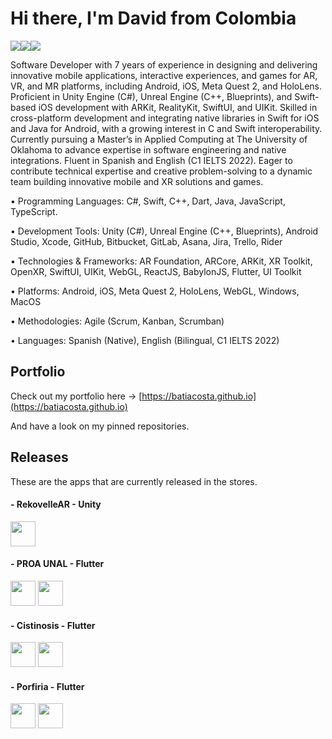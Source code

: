 # Hi there, I'm David from Colombia


<img src="https://img.shields.io/badge/unity-%23000000.svg?style=for-the-badge&logo=unity&logoColor=white"/><img src="https://img.shields.io/badge/unrealengine-%23313131.svg?style=for-the-badge&logo=unrealengine&logoColor=white" /><img src="https://img.shields.io/badge/Flutter-%2302569B.svg?style=for-the-badge&logo=Flutter&logoColor=white" />

Software Developer with 7 years of experience in designing and delivering innovative mobile applications, interactive experiences, and games for AR, VR, and MR platforms, including Android, iOS, Meta Quest 2, and HoloLens. Proficient in Unity Engine (C#), Unreal Engine (C++, Blueprints), and Swift-based iOS development with ARKit, RealityKit, SwiftUI, and UIKit. Skilled in cross-platform development and integrating native libraries in Swift for iOS and Java for Android, with a growing interest in C and Swift interoperability. Currently pursuing a Master’s in Applied Computing at The University of Oklahoma to advance expertise in software engineering and native integrations. Fluent in Spanish and English (C1 IELTS 2022). Eager to contribute technical expertise and creative problem-solving to a dynamic team building innovative mobile and XR solutions and games.

•	Programming Languages: C#, Swift, C++, Dart, Java, JavaScript, TypeScript.

•	Development Tools: Unity (C#), Unreal Engine (C++, Blueprints), Android Studio, Xcode, GitHub, Bitbucket, GitLab, Asana, Jira, Trello, Rider 

•	Technologies & Frameworks: AR Foundation, ARCore, ARKit, XR Toolkit, OpenXR, SwiftUI, UIKit, WebGL, ReactJS, BabylonJS, Flutter, UI Toolkit 

•	Platforms: Android, iOS, Meta Quest 2, HoloLens, WebGL, Windows, MacOS 

•	Methodologies: Agile (Scrum, Kanban, Scrumban) 

•	Languages: Spanish (Native), English (Bilingual, C1 IELTS 2022)


## Portfolio
Check out my portfolio here ->  [https://batiacosta.github.io](https://batiacosta.github.io)

And have a look on my pinned repositories.

## Releases
These are the apps that are currently released in the stores.

#### - RekovelleAR - Unity
<a href="https://apps.apple.com/tt/app/rekovelle-mixed-reality-lapd/id1537947706"><img src="https://developer.apple.com/assets/elements/badges/download-on-the-app-store.svg" height="40px"/></a>
#### - PROA UNAL - Flutter
<a href="https://play.google.com/store/apps/details?id=co.edu.unal.proaunal&hl=en&gl=US"><img src="https://lh3.googleusercontent.com/RyLoNcOmb91IxHIP9NWfC82chbsCsT-5R25efns1FmuM8xz6znE4CRjIEBosZ1FH2xG1UqH6Axyp-vPFnm4sazbrsaB-S0QT_cN9uWU9UKoSQYCjYQ=s0" height="40px"/></a> <a href="https://apps.apple.com/ma/app/proa-unal/id1587700097"><img src="https://developer.apple.com/assets/elements/badges/download-on-the-app-store.svg" height="40px"/></a>
#### - Cistinosis - Flutter
<a href="https://play.google.com/store/apps/details?id=com.recordati.cistinosismobile&hl=es_GT"><img src="https://lh3.googleusercontent.com/RyLoNcOmb91IxHIP9NWfC82chbsCsT-5R25efns1FmuM8xz6znE4CRjIEBosZ1FH2xG1UqH6Axyp-vPFnm4sazbrsaB-S0QT_cN9uWU9UKoSQYCjYQ=s0" height="40px"/></a> <a href="https://apps.apple.com/co/app/cistinosis/id1664453687?l=en"><img src="https://developer.apple.com/assets/elements/badges/download-on-the-app-store.svg" height="40px"/></a>
#### - Porfiria - Flutter
<a href="https://play.google.com/store/apps/details?id=com.recordati.porfiriaApp&pcampaignid=web_share"><img src="https://lh3.googleusercontent.com/RyLoNcOmb91IxHIP9NWfC82chbsCsT-5R25efns1FmuM8xz6znE4CRjIEBosZ1FH2xG1UqH6Axyp-vPFnm4sazbrsaB-S0QT_cN9uWU9UKoSQYCjYQ=s0" height="40px"/></a> <a href="https://apps.apple.com/co/app/porfiria-app/id6479202660"><img src="https://developer.apple.com/assets/elements/badges/download-on-the-app-store.svg" height="40px"/></a>

